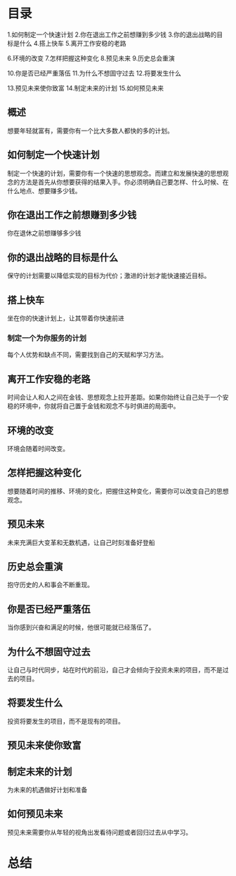 # 目录
1.如何制定一个快速计划
2.你在退出工作之前想赚到多少钱
3.你的退出战略的目标是什么
4.搭上快车
5.离开工作安稳的老路

6.环境的改变
7.怎样把握这种变化
8.预见未来
9.历史总会重演

10.你是否已经严重落伍
11.为什么不想固守过去
12.将要发生什么

13.预见未来使你致富
14.制定未来的计划
15.如何预见未来

## 概述
  想要年轻就富有，需要你有一个比大多数人都快的多的计划。

## 如何制定一个快速计划
  制定一个快速的计划，需要你有一个快速的思想观念。而建立和发展快速的思想观念的方法是首先从你想要获得的结果入手。你必须明确自己要怎样、什么时候、在什么地点、想要赚多少钱。

## 你在退出工作之前想赚到多少钱
  你在退休之前想赚够多少钱

## 你的退出战略的目标是什么
  保守的计划需要以降低实现的目标为代价；激进的计划才能快速接近目标。

## 搭上快车
  坐在你的快速计划上，让其带着你快速前进

### 制定一个为你服务的计划
  每个人优势和缺点不同，需要找到自己的天赋和学习方法。

## 离开工作安稳的老路
  时间会让人和人之间在金钱、思想观念上拉开差距。如果你始终让自己处于一个安稳的环境中，你就将自己置于金钱和观念不与时俱进的局面中。

## 环境的改变
  环境会随着时间改变。

## 怎样把握这种变化
  想要随着时间的推移、环境的变化，把握住这种变化，需要你可以改变自己的思想观念。

## 预见未来
  未来充满巨大变革和无数机遇，让自己时刻准备好登船

## 历史总会重演
  抱守历史的人和事会不断重现。

## 你是否已经严重落伍
  当你感到兴奋和满足的时候，他很可能就已经落伍了。

## 为什么不想固守过去
  让自己与时代同步，站在时代的前沿，自己才会倾向于投资未来的项目，而不是过去的项目。

## 将要发生什么
  投资将要发生的项目，而不是现有的项目。

## 预见未来使你致富

## 制定未来的计划
  为未来的机遇做好计划和准备

## 如何预见未来
  预见未来需要你从年轻的视角出发看待问题或者回归过去从中学习。

# 总结  